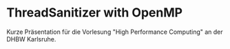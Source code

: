 # ThreadSanitizer with OpenMP

Kurze Präsentation für die Vorlesung "High Performance Computing" an der DHBW Karlsruhe.
